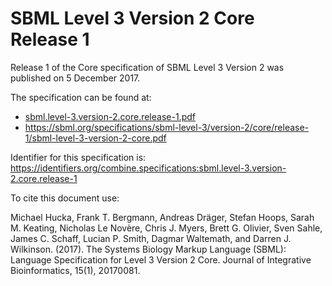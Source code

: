 # SBML Level 3 Version 2 Core Release 1
Release 1 of the Core specification of SBML Level 3 Version 2 was published on 5 December 2017. 

The specification can be found at:

* [sbml.level-3.version-2.core.release-1.pdf](https://raw.githubusercontent.com/combine-org/combine-specifications/main/specifications/files/sbml.level-3.version-2.core.release-1.pdf)
* https://sbml.org/specifications/sbml-level-3/version-2/core/release-1/sbml-level-3-version-2-core.pdf

Identifier for this specification is: https://identifiers.org/combine.specifications:sbml.level-3.version-2.core.release-1

To cite this document use:

Michael Hucka, Frank T. Bergmann, Andreas Dräger, Stefan Hoops, Sarah M. Keating, Nicholas Le Novère, Chris J. Myers, Brett G. Olivier, Sven Sahle, James C. Schaff, Lucian P. Smith, Dagmar Waltemath, and Darren J. Wilkinson. (2017). The Systems Biology Markup Language (SBML): Language Specification for Level 3 Version 2 Core. Journal of Integrative Bioinformatics, 15(1), 20170081.